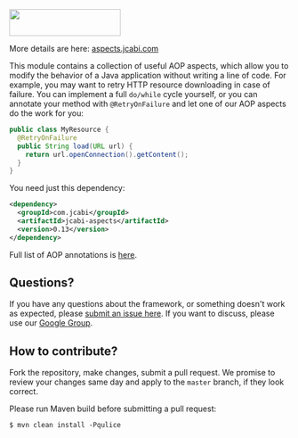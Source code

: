 <img src="http://img.jcabi.com/logo.png" width="200px" height="48px" />

More details are here: [aspects.jcabi.com](http://aspects.jcabi.com/index.html)

This module contains a collection of useful AOP aspects, which
allow you to modify the behavior of a Java application without
writing a line of code. For example, you may want to retry HTTP
resource downloading in case of failure. You can implement a full
`do/while` cycle yourself, or you can annotate your method with
`@RetryOnFailure` and let one of our AOP aspects do the work for you:

```java
public class MyResource {
  @RetryOnFailure
  public String load(URL url) {
    return url.openConnection().getContent();
  }
}
```

You need just this dependency:

```xml
<dependency>
  <groupId>com.jcabi</groupId>
  <artifactId>jcabi-aspects</artifactId>
  <version>0.13</version>
</dependency>
```

Full list of AOP annotations is [here](http://www.jcabi.com/jcabi-aspects/).

## Questions?

If you have any questions about the framework, or something doesn't work as expected,
please [submit an issue here](https://github.com/jcabi/jcabi-aspects/issues/new).
If you want to discuss, please use our [Google Group](https://groups.google.com/forum/#!forum/jcabi).

## How to contribute?

Fork the repository, make changes, submit a pull request.
We promise to review your changes same day and apply to
the `master` branch, if they look correct.

Please run Maven build before submitting a pull request:

```
$ mvn clean install -Pqulice
```

